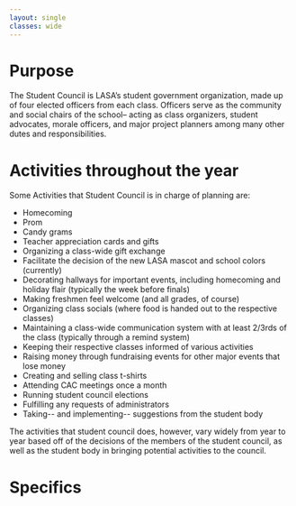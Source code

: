 ```yaml
---
layout: single
classes: wide
---
```

# Purpose #
The Student Council is LASA’s student government organization, made up of four elected officers from each class. Officers serve as the community and social chairs of the school– acting as class organizers, student advocates, morale officers, and major project planners among many other dutes and responsibilities.
# Activities throughout the year #
Some Activities that Student Council is in charge of planning are:
* Homecoming
* Prom
* Candy grams
* Teacher appreciation cards and gifts
* Organizing a class-wide gift exchange
* Facilitate the decision of the new LASA mascot and school colors (currently)
* Decorating hallways for important events, including homecoming and holiday flair (typically the week before finals)
* Making freshmen feel welcome (and all grades, of course)
* Organizing class socials (where food is handed out to the respective classes)
* Maintaining a class-wide communication system with at least 2/3rds of the class (typically through a remind system)
* Keeping their respective classes informed of various activities
* Raising money through fundraising events for other major events that lose money
* Creating and selling class t-shirts
* Attending CAC meetings once a month
* Running student council elections
* Fulfilling any requests of administrators
* Taking-- and implementing-- suggestions from the student body

The activities that student council does, however, vary widely from year to year based off of the decisions of the members of the student council, as well as the student body in bringing potential activities to the council.

# Specifics #
